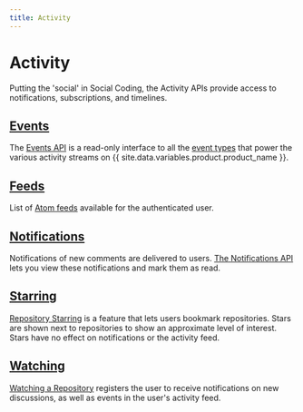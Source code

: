 ```yaml
---
title: Activity
---
```

# Activity

Putting the 'social' in Social Coding, the Activity APIs provide access to
notifications, subscriptions, and timelines.

## [Events][]

The [Events API][Events] is a read-only interface to all the [event
types][types] that power the various activity streams on {{ site.data.variables.product.product_name }}.

## [Feeds][]

List of [Atom feeds][Feeds] available for the authenticated user.

## [Notifications][]

Notifications of new comments are delivered to users.  [The Notifications
API][Notifications] lets you view these notifications and mark them as read.

## [Starring][]

[Repository Starring][Starring] is a feature that lets users bookmark repositories.  Stars
are shown next to repositories to show an approximate level of interest.  Stars
have no effect on notifications or the activity feed.

## [Watching][]

[Watching a Repository][Watching] registers the user to receive notifications on new
discussions, as well as events in the user's activity feed.

[Events]: /v3/activity/events/
[types]: /v3/activity/events/types/
[Feeds]: /v3/activity/feeds/
[Notifications]: /v3/activity/notifications/
[Starring]: /v3/activity/starring/
[Watching]: /v3/activity/watching/
